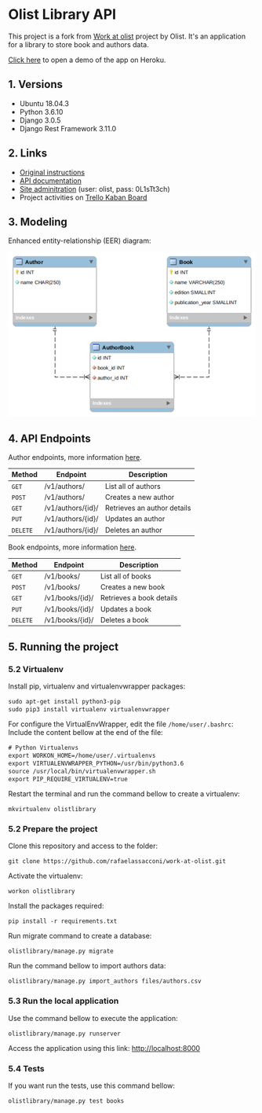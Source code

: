 # Olist Library API

This project is a fork from [Work at olist](https://github.com/olist/work-at-olist/) project by Olist. It's an application for a library to store book and authors data.

[Click here](https://afternoon-wave-72210.herokuapp.com/) to open a demo of the app on Heroku.

## 1. Versions

- Ubuntu 18.04.3
- Python 3.6.10
- Django 3.0.5
- Django Rest Framework 3.11.0


## 2. Links

- [Original instructions](https://github.com/rafaelassacconi/work-at-olist/blob/master/docs/INSTRUCTIONS.md)
- [API documentation](https://afternoon-wave-72210.herokuapp.com/v1/docs/)
- [Site adminitration](https://afternoon-wave-72210.herokuapp.com/admin/) (user: olist, pass: 0L1sTt3ch)
- Project activities on [Trello Kaban Board](https://trello.com/b/yCTzx50S/olist-library-api)


## 3. Modeling

Enhanced entity-relationship (EER) diagram:

![ERR Diagram](https://raw.githubusercontent.com/rafaelassacconi/work-at-olist/master/docs/database/err-diagram.png)


## 4. API Endpoints

Author endpoints, more information [here](https://afternoon-wave-72210.herokuapp.com/v1/docs/#authors).

| Method | Endpoint | Description |
| --- | --- | --- |
| `GET` | /v1/authors/ | List all of authors |
| `POST` | /v1/authors/ | Creates a new author |
| `GET` | /v1/authors/{id}/ | Retrieves an author details |
| `PUT` | /v1/authors/{id}/ | Updates an author |
| `DELETE` | /v1/authors/{id}/ | Deletes an author |


Book endpoints, more information [here](https://afternoon-wave-72210.herokuapp.com/v1/docs/#books).

| Method | Endpoint | Description |
| --- | --- | --- |
| `GET` | /v1/books/ | List all of books |
| `POST` | /v1/books/ | Creates a new book |
| `GET` | /v1/books/{id}/ | Retrieves a book details |
| `PUT` | /v1/books/{id}/ | Updates a book |
| `DELETE` | /v1/books/{id}/ | Deletes a book |

## 5. Running the project

### 5.2 Virtualenv

Install pip, virtualenv and virtualenvwrapper packages:
```
sudo apt-get install python3-pip
sudo pip3 install virtualenv virtualenvwrapper
```
For configure the VirtualEnvWrapper, edit the file `/home/user/.bashrc`:
Include the content bellow at the end of the file:
```
# Python Virtualenvs 
export WORKON_HOME=/home/user/.virtualenvs
export VIRTUALENVWRAPPER_PYTHON=/usr/bin/python3.6
source /usr/local/bin/virtualenvwrapper.sh 
export PIP_REQUIRE_VIRTUALENV=true 
```
Restart the terminal and run the command bellow to create a virtualenv:
```
mkvirtualenv olistlibrary
```

### 5.2 Prepare the project
Clone this repository and access to the folder:
```
git clone https://github.com/rafaelassacconi/work-at-olist.git
```
Activate the virtualenv:
```
workon olistlibrary
```
Install the packages required:
```
pip install -r requirements.txt
```
Run migrate command to create a database:
```
olistlibrary/manage.py migrate
```
Run the command bellow to import authors data:
```
olistlibrary/manage.py import_authors files/authors.csv
```
### 5.3 Run the local application
Use the command bellow to execute the application:
```
olistlibrary/manage.py runserver
```
Access the application using this link: [http://localhost:8000](http://localhost:8000)

### 5.4 Tests
If you want run the tests, use this command bellow:
```
olistlibrary/manage.py test books
```